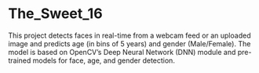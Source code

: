 # The_Sweet_16
This project detects faces in real-time from a webcam feed or an uploaded image and predicts age (in bins of 5 years) and gender (Male/Female). The model is based on OpenCV’s Deep Neural Network (DNN) module and pre-trained models for face, age, and gender detection.
